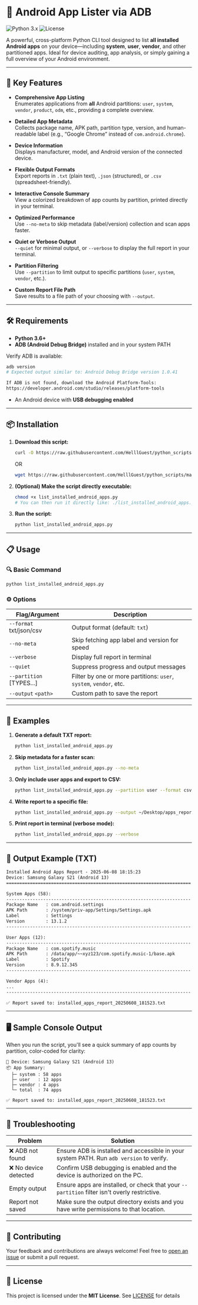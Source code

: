 # 📱 Android App Lister via ADB

![Python 3.x](https://img.shields.io/badge/Python-3.x-blue.svg)
![License](https://img.shields.io/badge/License-MIT-green.svg)

A powerful, cross-platform Python CLI tool designed to list **all installed Android apps** on your device—including **system**, **user**, **vendor**, and other partitioned apps. Ideal for device auditing, app analysis, or simply gaining a full overview of your Android environment.

---

## 🚀 Key Features

- **Comprehensive App Listing**  
  Enumerates applications from **all** Android partitions: `user`, `system`, `vendor`, `product`, `odm`, etc., providing a complete overview.

- **Detailed App Metadata**  
  Collects package name, APK path, partition type, version, and human-readable label (e.g., “Google Chrome” instead of `com.android.chrome`).

- **Device Information**  
  Displays manufacturer, model, and Android version of the connected device.

- **Flexible Output Formats**  
  Export reports in `.txt` (plain text), `.json` (structured), or `.csv` (spreadsheet-friendly).

- **Interactive Console Summary**  
  View a colorized breakdown of app counts by partition, printed directly in your terminal.

- **Optimized Performance**  
  Use `--no-meta` to skip metadata (label/version) collection and scan apps faster.

- **Quiet or Verbose Output**  
  `--quiet` for minimal output, or `--verbose` to display the full report in your terminal.

- **Partition Filtering**  
  Use `--partition` to limit output to specific partitions (`user`, `system`, `vendor`, etc.).

- **Custom Report File Path**  
  Save results to a file path of your choosing with `--output`.

---

## 🛠️ Requirements

- **Python 3.6+**
- **ADB (Android Debug Bridge)** installed and in your system PATH

Verify ADB is available:
```bash
adb version
# Expected output similar to: Android Debug Bridge version 1.0.41

If ADB is not found, download the Android Platform-Tools:  
https://developer.android.com/studio/releases/platform-tools
````

* An Android device with **USB debugging enabled**

---

## 📦 Installation

1. **Download this script:**

   ```bash
   curl -O https://raw.githubusercontent.com/HelllGuest/python_scripts/main/android/apps/list_installed_android_apps.py
   ```
   OR

    ```bash
   wget https://raw.githubusercontent.com/HelllGuest/python_scripts/main/android/apps/list_installed_android_apps.py
    ```

2. **(Optional) Make the script directly executable:**

   ```bash
   chmod +x list_installed_android_apps.py
   # You can then run it directly like: ./list_installed_android_apps.py
   ```

3. **Run the script:**

   ```bash
   python list_installed_android_apps.py
   ```

---

## 📋 Usage

### 🔍 Basic Command

```bash
python list_installed_android_apps.py
```

### ⚙️ Options

| Flag/Argument             | Description                                                        |
| ------------------------- | ------------------------------------------------------------------ |
| `--format` txt/json/csv   | Output format (default: `txt`)                                     |
| `--no-meta`               | Skip fetching app label and version for speed                      |
| `--verbose`               | Display full report in terminal                                    |
| `--quiet`                 | Suppress progress and output messages                              |
| `--partition` \[TYPES...] | Filter by one or more partitions: `user`, `system`, `vendor`, etc. |
| `--output` `<path>`       | Custom path to save the report                                     |

---

## 🧪 Examples

1. **Generate a default TXT report:**

   ```bash
   python list_installed_android_apps.py
   ```

2. **Skip metadata for a faster scan:**

   ```bash
   python list_installed_android_apps.py --no-meta
   ```

3. **Only include user apps and export to CSV:**

   ```bash
   python list_installed_android_apps.py --partition user --format csv
   ```

4. **Write report to a specific file:**

   ```bash
   python list_installed_android_apps.py --output ~/Desktop/apps_report.txt
   ```

5. **Print report in terminal (verbose mode):**

   ```bash
   python list_installed_android_apps.py --verbose
   ```

---

## 📄 Output Example (TXT)

```txt
Installed Android Apps Report - 2025-06-08 18:15:23
Device: Samsung Galaxy S21 (Android 13)
======================================================================

System Apps (58):
----------------------------------------------------------------------
Package Name   : com.android.settings
APK Path       : /system/priv-app/Settings/Settings.apk
Label          : Settings
Version        : 13.1.2
----------------------------------------------------------------------

User Apps (12):
----------------------------------------------------------------------
Package Name   : com.spotify.music
APK Path       : /data/app/~~xyz123/com.spotify.music-1/base.apk
Label          : Spotify
Version        : 8.9.12.345
----------------------------------------------------------------------

Vendor Apps (4):
...
----------------------------------------------------------------------

✅ Report saved to: installed_apps_report_20250608_181523.txt
```

---

## 🖥️ Sample Console Output

When you run the script, you'll see a quick summary of app counts by partition, color-coded for clarity:

```shell
📱 Device: Samsung Galaxy S21 (Android 13)
📦 App Summary:
  ├─ system : 58 apps
  ├─ user   : 12 apps
  ├─ vendor : 4 apps
  └─ total  : 74 apps

✅ Report saved to: installed_apps_report_20250608_181523.txt
```

---

## 🧯 Troubleshooting

| Problem              | Solution                                                                                     |
| -------------------- | -------------------------------------------------------------------------------------------- |
| ❌ ADB not found      | Ensure ADB is installed and accessible in your system PATH. Run `adb version` to verify.     |
| ❌ No device detected | Confirm USB debugging is enabled and the device is authorized on the PC.                     |
| Empty output         | Ensure apps are installed, or check that your `--partition` filter isn't overly restrictive. |
| Report not saved     | Make sure the output directory exists and you have write permissions to that location.       |

---

## 🤝 Contributing

Your feedback and contributions are always welcome!
Feel free to [open an issue](https://https://github.com/HelllGuest/python_scripts/tree/issues) or submit a pull request.

---

## 📜 License

This project is licensed under the **MIT License**.
See [LICENSE](./LICENSE) for details
